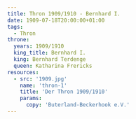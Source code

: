 ```yaml
---
title: Thron 1909/1910 - Bernhard I.
date: 1909-07-18T20:00:00+01:00
tags:
  - Thron
throne:
  years: 1909/1910
  king_title: Bernhard I.
  king: Bernhard Terdenge
  queen: Katharina Frericks
resources:
  - src: '1909.jpg'
    name: 'thron-1'
    title: 'Der Thron 1909/1910'
    params:
      copy: 'Buterland-Beckerhook e.V.'
---
```


